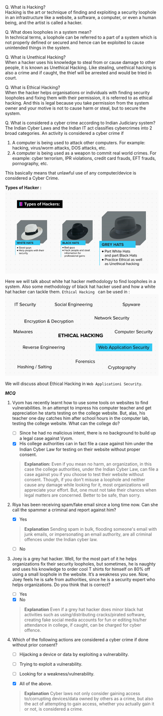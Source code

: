 Q. What is Hacking?  
Hacking is the art or technique of finding and exploiting a security loophole in an infrastructure like a website, a software, a computer, or even a human being, and the artist is called a hacker.  
  
Q. What does loopholes in a system mean?  
In technical terms, a loophole can be referred to a part of a system which is not properly defined or secured and hence can be exploited to cause unintended things in the system.

Q. What is Unethical Hacking?  
When a hacker uses his knowledge to steal from or cause damage to other people, it is known as Unethical Hacking. Like stealing, unethical hacking is also a crime and if caught, the thief will be arrested and would be tried in court.  
  
Q. What is Ethical Hacking?  
When the hacker helps organisations or individuals with finding security loopholes and fixing them with their permission, it is referred to as ethical hacking. And this is legal because you take permission from the system owner and your motive is not to cause harm or steal, but to secure the system.  
  
Q. What is considered a cyber crime according to Indian Judiciary system?  
The Indian Cyber Laws and the Indian IT act classifies cybercrimes into 2 broad categories. An activity is considered a cyber crime if  
1. A computer is being used to attack other computers. For example: hacking, virus/worm attacks, DOS attacks, etc.  
2. A computer is being used as a weapon to commit real world crimes. For example: cyber terrorism, IPR violations, credit card frauds, EFT frauds, pornography, etc.  
  
This basically means that unlawful use of any computer/device is considered a Cyber Crime.

**Types of Hacker :**
![Hacker Types](./types-of-hacker.png)

Here we will talk about white hat hacker methodology to find loopholes in a system.
Also some methodology of black hat hacker used and how a white hat hacker can tackle them.
`Ethical Hacking ` can be used in :
![Ethical Hacking uses](./ethical-hacking-use.png)

We will discuss about Ethical Hacking in `Web Applicationi Security`.

***MCQ***

 1. Vyom has recently learnt how to use some tools on websites to find vulnerabilities. In an attempt to impress his computer teacher and get appreciation he starts testing on the college website. But, alas, his teacher one day catches him after school hours in the computer lab, testing the college website. What can the college do?
 
	 - [ ] Since he had no malicious intent, there is no background to build up a legal case against Vyom.
	 - [x] His college authorities can in fact file a case against him under the Indian Cyber Law for testing on their website without proper consent.
 
	>**Explanation:**
	> Even if you mean no harm, an organization, in this case the college authorities, under the Indian Cyber Law, can file a case against you if you choose to test their website without consent. Though, if you don't misuse a loophole and neither cause any damage while looking for it, most organizations will appreciate your effort. But, one must not take their chances when legal matters are concerned. Better to be safe, than sorry.


2. Riya has been receiving spam/fake email since a long time now. Can she call the spammer a criminal and report against him?
	
	 - [x] Yes
	> **Explanation**
	Sending spam in bulk, flooding someone's email with junk emails, or impersonating an email authority, are all criminal offences under the Indian cyber law.

	 - [ ] No


3. Joey is a grey hat hacker. Well, for the most part of it he helps organizations fix their security loopholes, but sometimes, he is naughty and uses his knowledge to order cool T shirts for himself on 80% off using a small loophole in the website. It’s a weakness you see. Now, Joey feels he is safe from authorities, since he is a security expert who helps organizations. Do you think that is correct?

	 - [ ] Yes
	 - [x] No
	> **Explanation**
	Even if a grey hat hacker does minor black hat activities such as using/distributing cracks/pirated software, creating fake social media accounts for fun or editing his/her attendance in college, if caught, can be charged for cyber offence.

4. Which of the following actions are considered a cyber crime if done without prior consent?

	 - [ ] Hijacking a device or data by exploiting a vulnerability.

	- [ ] Trying to exploit a vulnerability.

	- [ ] Looking for a weakness/vulnerability.

	- [x] All of the above.

	> **Explanation**
	> Cyber laws not only consider gaining access to/corrupting devices/data owned by others as a crime, but also the act of attempting to gain access, whether you actually gain it or not, is considered a crime.
